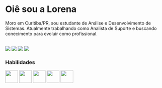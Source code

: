 
# Oiê sou a Lorena
Moro em Curitiba/PR, sou estudante de Análise e Desenvolvimento de Sistemas. 
Atualmente trabalhando como Analista de Suporte e buscando conecimento para evoluir como profissional. <br/>
<br/>

<a href="https://www.linkedin.com/in/lorena-t-romão/" target="_blank"><img src="https://img.shields.io/badge/-LinkedIn-%230077B5?style=for-the-badge&logo=linkedin&logoColor=white" target="_blank"></a>  <a href = "https://web.dio.me/users/tanconrl?tab=skills"><img src="https://img.shields.io/badge/DIO-97FFFF?style=for-the-badge&logo=&logoColor=0E76A8"></a> <a href="https://www.instagram.com/tancollor/" target="_blank"><img src="https://img.shields.io/badge/-Instagram-%23E4405F?style=for-the-badge&logo=instagram&logoColor=white" target="_blank"></a> <a href = "mailto:lotromao@gmail.com"><img src="https://img.shields.io/badge/Gmail-D14836?style=for-the-badge&logo=gmail&logoColor=white" target="_blank"></a>
<br/>

### Habilidades 

<img src="https://cdn.jsdelivr.net/gh/devicons/devicon@latest/icons/microsoftsqlserver/microsoftsqlserver-plain-wordmark.svg" width="40" height="40"/> <img src="https://cdn.jsdelivr.net/gh/devicons/devicon@latest/icons/html5/html5-original-wordmark.svg" width="40" height="40"/> <img src="https://cdn.jsdelivr.net/gh/devicons/devicon@latest/icons/css3/css3-original-wordmark.svg" width="40" height="40"/> <img src="https://cdn.jsdelivr.net/gh/devicons/devicon@latest/icons/angular/angular-original.svg" width="40" height="40"/> <img src="https://cdn.jsdelivr.net/gh/devicons/devicon@latest/icons/javascript/javascript-original.svg" width="40" height="40"/>  

            
          
          
          


          


